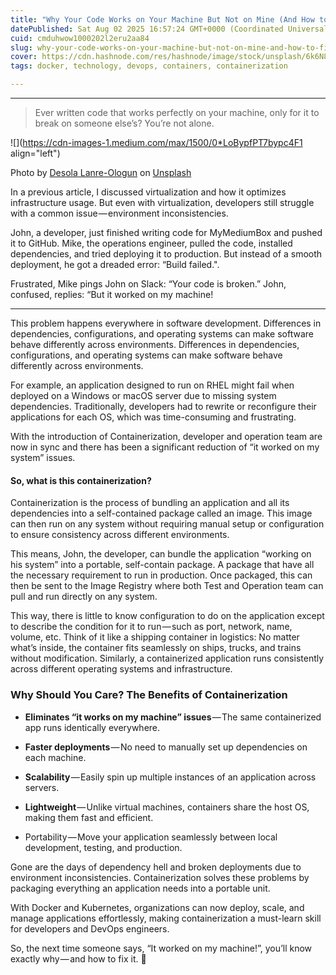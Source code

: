 ```yaml
---
title: "Why Your Code Works on Your Machine But Not on Mine (And How to Fix It)"
datePublished: Sat Aug 02 2025 16:57:24 GMT+0000 (Coordinated Universal Time)
cuid: cmduhwow1000202l2eru2aa84
slug: why-your-code-works-on-your-machine-but-not-on-mine-and-how-to-fix-it
cover: https://cdn.hashnode.com/res/hashnode/image/stock/unsplash/6k6N8HTrXyE/upload/2920e57f552d5e91b30812e0eb461b47.jpeg
tags: docker, technology, devops, containers, containerization

---
```


---

> Ever written code that works perfectly on your machine, only for it to break on someone else’s? You’re not alone.

![](https://cdn-images-1.medium.com/max/1500/0*LoBypfPT7bypc4F1 align="left")

Photo by [Desola Lanre-Ologun](https://unsplash.com/@disruptxn?utm_source=medium&utm_medium=referral) on [Unsplash](https://unsplash.com?utm_source=medium&utm_medium=referral)

In a previous article, I discussed virtualization and how it optimizes infrastructure usage. But even with virtualization, developers still struggle with a common issue — environment inconsistencies.

John, a developer, just finished writing code for MyMediumBox and pushed it to GitHub. Mike, the operations engineer, pulled the code, installed dependencies, and tried deploying it to production. But instead of a smooth deployment, he got a dreaded error: “Build failed.".

Frustrated, Mike pings John on Slack: “Your code is broken.” John, confused, replies: “But it worked on my machine!

---

This problem happens everywhere in software development. Differences in dependencies, configurations, and operating systems can make software behave differently across environments. Differences in dependencies, configurations, and operating systems can make software behave differently across environments.

For example, an application designed to run on RHEL might fail when deployed on a Windows or macOS server due to missing system dependencies. Traditionally, developers had to rewrite or reconfigure their applications for each OS, which was time-consuming and frustrating.

With the introduction of Containerization, developer and operation team are now in sync and there has been a significant reduction of “it worked on my system” issues.

#### So, what is this containerization?

Containerization is the process of bundling an application and all its dependencies into a self-contained package called an image. This image can then run on any system without requiring manual setup or configuration to ensure consistency across different environments.

This means, John, the developer, can bundle the application “working on his system” into a portable, self-contain package. A package that have all the necessary requirement to run in production. Once packaged, this can then be sent to the Image Registry where both Test and Operation team can pull and run directly on any system.

This way, there is little to know configuration to do on the application except to describe the condition for it to run — such as port, network, name, volume, etc. Think of it like a shipping container in logistics: No matter what’s inside, the container fits seamlessly on ships, trucks, and trains without modification. Similarly, a containerized application runs consistently across different operating systems and infrastructure.

### Why Should You Care? The Benefits of Containerization

* **Eliminates “it works on my machine” issues** — The same containerized app runs identically everywhere.
    
* **Faster deployments** — No need to manually set up dependencies on each machine.
    
* **Scalability** — Easily spin up multiple instances of an application across servers.
    
* **Lightweight** — Unlike virtual machines, containers share the host OS, making them fast and efficient.
    
* Portability — Move your application seamlessly between local development, testing, and production.
    

Gone are the days of dependency hell and broken deployments due to environment inconsistencies. Containerization solves these problems by packaging everything an application needs into a portable unit.

With Docker and Kubernetes, organizations can now deploy, scale, and manage applications effortlessly, making containerization a must-learn skill for developers and DevOps engineers.

So, the next time someone says, “It worked on my machine!”, you’ll know exactly why — and how to fix it. 🚀
